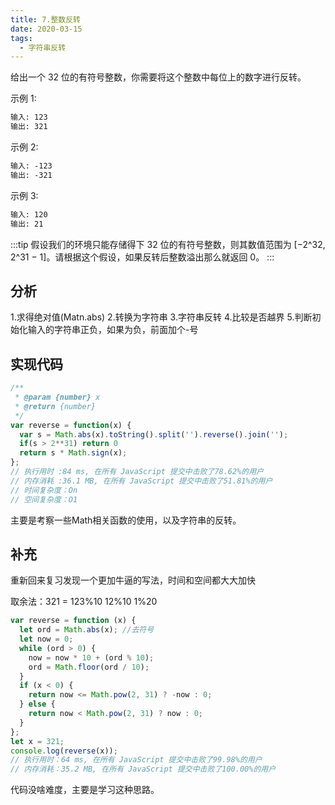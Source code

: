 ```yaml
---
title: 7.整数反转
date: 2020-03-15
tags:
  - 字符串反转
---
```


给出一个 32 位的有符号整数，你需要将这个整数中每位上的数字进行反转。

示例 1:
```md
输入: 123
输出: 321
```

示例 2:
```md
输入: -123
输出: -321
```

示例 3:
```md
输入: 120
输出: 21
```

:::tip
假设我们的环境只能存储得下 32 位的有符号整数，则其数值范围为 [−2^32,  2^31 − 1]。请根据这个假设，如果反转后整数溢出那么就返回 0。
:::

## 分析
1.求得绝对值(Matn.abs)
2.转换为字符串
3.字符串反转
4.比较是否越界
5.判断初始化输入的字符串正负，如果为负，前面加个-号

## 实现代码
```js
/**
 * @param {number} x
 * @return {number}
 */
var reverse = function(x) {
  var s = Math.abs(x).toString().split('').reverse().join('');
  if(s > 2**31) return 0
  return s * Math.sign(x);
};
// 执行用时 :84 ms, 在所有 JavaScript 提交中击败了78.62%的用户
// 内存消耗 :36.1 MB, 在所有 JavaScript 提交中击败了51.81%的用户
// 时间复杂度：On
// 空间复杂度：O1
```
主要是考察一些Math相关函数的使用，以及字符串的反转。

## 补充
重新回来复习发现一个更加牛逼的写法，时间和空间都大大加快

取余法：321 = 123%10 12%10 1%20
```js
var reverse = function (x) {
  let ord = Math.abs(x); //去符号
  let now = 0;
  while (ord > 0) {
    now = now * 10 + (ord % 10);
    ord = Math.floor(ord / 10);
  }
  if (x < 0) {
    return now <= Math.pow(2, 31) ? -now : 0;
  } else {
    return now < Math.pow(2, 31) ? now : 0;
  }
};
let x = 321;
console.log(reverse(x));
// 执行用时：64 ms, 在所有 JavaScript 提交中击败了99.98%的用户
// 内存消耗：35.2 MB, 在所有 JavaScript 提交中击败了100.00%的用户
```
代码没啥难度，主要是学习这种思路。
